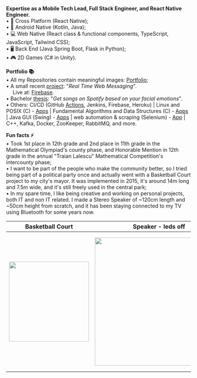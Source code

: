 **Expertise as a Mobile Tech Lead, Full Stack Engineer, and React Native Engineer.**  
• 🔁 Cross Platform (React Native);  
• 📱 Android Native (Kotlin, Java);  
• 💻 Web Native (React class & functional components, TypeScript, JavaScript, Tailwind CSS);  
• 🖥️ Back End (Java Spring Boot, Flask in Python);  
• 🎮 2D Games (C# in Unity).  

**Portfolio 📚**  
• All my Repositories contain meaningful images: [Portfolio](https://github.com/DanutGavrus?tab=repositories);  
• A small recent [project](https://github.com/DanutGavrus/Real-Time-Web-Messaging-using-React-TS-Firebase-and-Tailwind-CSS): "_Real Time Web Messaging_".  
&emsp; Live at: [Firebase](https://live-chat-bde08.firebaseapp.com).  
• Bachelor [thesis](https://github.com/DanutGavrus/Get-songs-on-Spotify-based-on-your-facial-emotions): "_Get songs on Spotify based on your facial emotions_".  
• Others: CI/CD (GitHub [Actions](https://github.com/DanutGavrus/Real-Time-Web-Messaging-using-React-TS-Firebase-and-Tailwind-CSS/actions), Jenkins, Firebase, Heroku) | Linux and POSIX (C) - [Apps](https://github.com/DanutGavrus/3-C-apps-about-POSIX) | Fundamental Algorithms and Data Structures (C) - [Apps](https://github.com/DanutGavrus/9-C-apps-about-Fundamental-Algorithms-and-Data-Structures) | Java GUI (Swing) - [Apps](https://github.com/DanutGavrus/5-Java-apps-with-GUIs) | web automation & scraping (Selenium) - [App](https://github.com/DanutGavrus/Web-Scraping-using-Selenium-in-Python) | C++, Kafka, Docker, ZooKeeper, RabbitMQ, and more.  

**Fun facts ⚡**  
• Took 1st place in 12th grade and 2nd place in 11th grade in the Mathematical Olympiad's county phase, and Honorable Mention in 12th grade in the annual "Traian Lalescu" Mathematical Competition's intercounty phase;  
• I want to be part of the people who make the community better, so I tried being part of a political party once and actually went with a Basketball Court project to my city's mayor. It was implemented in 2015, it's around 14m long and 7.5m wide, and it's still freely used in the central park;  
• In my spare time, I like being creative and working on personal projects, both IT and non IT related. I made a Stereo Speaker of ~120cm length and ~50cm height from scratch, and it has been staying connected to my TV using Bluetooth for some years now.

| Basketball Court | Speaker - leds off  | Speaker - leds on |
| ------------- | ------------- | ------------- |
| <img src="https://user-images.githubusercontent.com/56603839/226368235-6684955b-5061-42e8-b874-36802d75b767.png" width="218"> | <img src="https://user-images.githubusercontent.com/56603839/226370733-23297580-88c2-4f1d-af85-b24763c24828.png" width="350"> | <img src="https://user-images.githubusercontent.com/56603839/226368358-58c7da4f-cc46-4b55-8581-64f12878c730.png" width="375">
